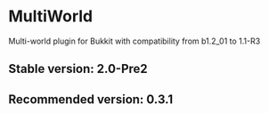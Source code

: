 # MultiWorld
Multi-world plugin for Bukkit with compatibility from b1.2_01 to 1.1-R3

## Stable version: 2.0-Pre2

## Recommended version: 0.3.1